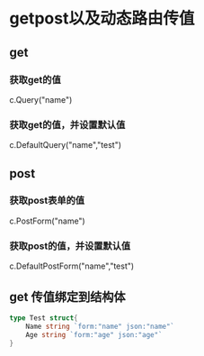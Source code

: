 # getpost以及动态路由传值

## get

### 获取get的值
c.Query("name")

### 获取get的值，并设置默认值
c.DefaultQuery("name","test")


## post

### 获取post表单的值
c.PostForm("name")

### 获取post的值，并设置默认值
c.DefaultPostForm("name","test")



## get 传值绑定到结构体
```go
type Test struct{
    Name string `form:"name" json:"name"`
    Age string `form:"age" json:"age"`
}


```
